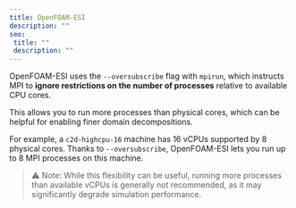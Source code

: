 ```yaml
---
title: OpenFOAM-ESI
description: ""
seo:
 title: ""
 description: ""
---
```


OpenFOAM-ESI uses the `--oversubscribe` flag with `mpirun`, which instructs MPI to **ignore restrictions on the number of processes** relative to available CPU cores.

This allows you to run more processes than physical cores, which can be helpful for enabling finer domain decompositions.

For example, a `c2d-highcpu-16` machine has 16 vCPUs supported by 8 physical cores. Thanks to `--oversubscribe`, OpenFOAM-ESI lets you run up to 8 MPI processes on this machine.

> ⚠️ Note: While this flexibility can be useful, running more processes than available vCPUs is generally not recommended, as it may significantly degrade simulation performance.